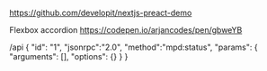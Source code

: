 https://github.com/developit/nextjs-preact-demo

Flexbox accordion
https://codepen.io/arjancodes/pen/gbweYB


/api
{
  "id": "1",
  "jsonrpc":"2.0",
  "method":"mpd:status",
  "params": {
    "arguments": [],
    "options": {}
  }
}

